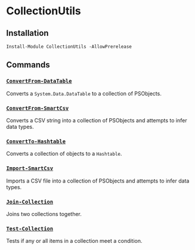 # CollectionUtils

## Installation

`Install-Module CollectionUtils -AllowPrerelease`

## Commands

### **[`ConvertFrom-DataTable`](./docs/ConvertFrom-DataTable.md)**

Converts a `System.Data.DataTable` to a collection of PSObjects.


### **[`ConvertFrom-SmartCsv`](./docs/ConvertFrom-SmartCsv.md)**

Converts a CSV string into a collection of PSObjects and attempts to infer data types.


### **[`ConvertTo-Hashtable`](./docs/ConvertTo-Hashtable.md)**

Converts a collection of objects to a `Hashtable`.


### **[`Import-SmartCsv`](./docs/Import-SmartCsv.md)**

Imports a CSV file into a collection of PSObjects and attempts to infer data types.


### **[`Join-Collection`](./docs/Join-Collection.md)**

Joins two collections together.


### **[`Test-Collection`](./docs/Test-Collection.md)**

Tests if any or all items in a collection meet a condition.

